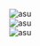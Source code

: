 ![asu](https://img.shields.io/badge/Code-POLYGON-green)                    
![asu](https://img.shields.io/badge/Made-INDONESIA-red)                             
![asu](https://img.shields.io/badge/Program-Bash-blue)

